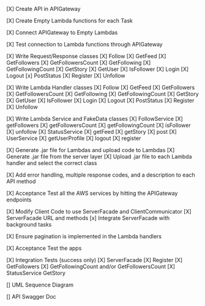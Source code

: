 [X] Create API in APIGateway

[X] Create Empty Lambda functions for each Task

[X] Connect APIGateway to Empty Lambdas

[X] Test connection to Lambda functions through APIGateway

[X] Write Request/Response classes
    [X] Follow
    [X] GetFeed
    [X] GetFollowers
    [X] GetFollowersCount
    [X] GetFollowing
    [X] GetFollowingCount
    [X] GetStory
    [X] GetUser
    [X] IsFollower
    [X] Login
    [X] Logout
    [x] PostStatus
    [X] Register
    [X] Unfollow

[X] Write Lambda Handler classes
    [X] Follow
    [X] GetFeed
    [X] GetFollowers
    [X] GetFollowersCount
    [X] GetFollowing
    [X] GetFollowingCount
    [X] GetStory
    [X] GetUser
    [X] IsFollower
    [X] Login
    [X] Logout
    [X] PostStatus
    [X] Register
    [X] Unfollow

[X] Write Lambda Service and FakeData classes
    [X] FollowService
        [X] getFollowers
        [X] getFollowersCount
        [X] getFollowingCount
        [X] isFollower
        [X] unfollow
    [X] StatusService
        [X] getFeed
        [X] getStory
        [X] post
    [X] UserService
        [X] getUserProfile
        [X] logout
        [X] register

[X] Generate .jar file for Lambdas and upload code to Lambdas
    [X] Generate .jar file from the server layer
    [X] Upload .jar file to each Lambda handler and select the correct class

[X] Add error handling, multiple response codes, and a description to each API method

[X] Acceptance Test all the AWS services by hitting the APIGateway endpoints

[X] Modify Client Code to use ServerFacade and ClientCommunicator
    [X] ServerFacade URL and methods
    [x] Integrate ServerFacade with background tasks

[X] Ensure pagination is implemented in the Lambda handlers

[X] Acceptance Test the apps

[X] Integration Tests (success only)
    [X] ServerFacade
        [X] Register
        [X] GetFollowers
        [X] GetFollowingCount and/or GetFollowersCount
    [X] StatusService GetStory

[] UML Sequence Diagram

[] API Swagger Doc